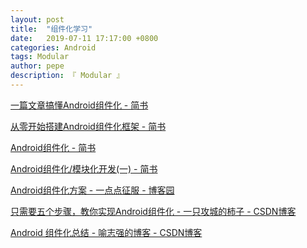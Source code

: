 ```yaml
---
layout: post
title:  "组件化学习"
date:   2019-07-11 17:17:00 +0800
categories: Android
tags: Modular
author: pepe
description: 『 Modular 』
---
```


[一篇文章搞懂Android组件化 - 简书](
https://www.jianshu.com/p/8b6e6a50e21e)

[从零开始搭建Android组件化框架 - 简书](
https://www.jianshu.com/p/ba32488f9555)

[Android组件化 - 简书](
https://www.jianshu.com/p/ccc29dfca9d4)

[Android组件化/模块化开发(一) - 简书](
https://www.jianshu.com/p/748bf621a9a0)

[Android组件化方案 - 一点点征服 - 博客园](
https://www.cnblogs.com/ldq2016/p/9073105.html)

[只需要五个步骤，教你实现Android组件化 - 一只攻城的柿子 - CSDN博客](
https://blog.csdn.net/gjy211/article/details/81541933)

[Android 组件化总结 - 喻志强的博客 - CSDN博客](
https://blog.csdn.net/yuzhiqiang_1993/article/details/80664398)









